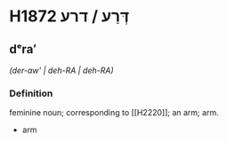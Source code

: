 # H1872 דְּרַע / דרע

## dᵉraʻ

_(der-aw' | deh-RA | deh-RA)_

### Definition

feminine noun; corresponding to [[H2220]]; an arm; arm.

- arm
